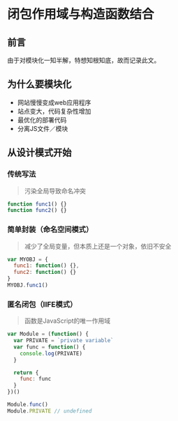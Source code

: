 # 闭包作用域与构造函数结合

## 前言

由于对模块化一知半解，特想知根知底，故而记录此文。

## 为什么要模块化
* 网站慢慢变成web应用程序
* 站点变大，代码复杂性增加
* 最优化的部署代码
* 分离JS文件／模块

## 从设计模式开始

### 传统写法

> 污染全局导致命名冲突

```js
function func1() {}
function func2() {}
```

### 简单封装（命名空间模式）

> 减少了全局变量，但本质上还是一个对象，依旧不安全
```js
var MYOBJ = {
  func1: function() {},
  func2: function() {}
}
MYOBJ.func1()
```

### 匿名闭包（IIFE模式）

> 函数是JavaScript的唯一作用域

```js
var Module = (function() {
  var PRIVATE = `private variable`
  var func = function() {
    console.log(PRIVATE)
  }

  return {
    func: func
  }
})()

Module.func()
Module.PRIVATE // undefined
```
```